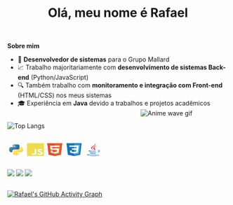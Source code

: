 <h1 align="center">Olá, meu nome é Rafael</h1>

<br />

<strong>Sobre mim</strong>
- 💼 **Desenvolvedor de sistemas** para o Grupo Mallard
- 📈 Trabalho majoritariamente com **desenvolvimento de sistemas Back-end** (Python/JavaScript)
- 🔍 Também trabalho com **monitoramento e integração com Front-end** (HTML/CSS) nos meus sistemas
- 🎓 Experiência em **Java** devido a trabalhos e projetos acadêmicos
            <img align="right" alt="Anime wave gif" src="https://i.giphy.com/media/v1.Y2lkPTc5MGI3NjExYXQ4MGNja2c0c3UxcGV2NDBjeTIyeGdsdXo1OTg4cjQ4YTUxanN2ZCZlcD12MV9pbnRlcm5hbF9naWZfYnlfaWQmY3Q9Zw/5lAtcHWPAYFdS/giphy.gif" width="200"/>
            
##

![Top Langs](https://github-readme-stats-git-master-rafaeljlimas-projects.vercel.app/api/top-langs/?username=rafaeljlima&layout=compact&theme=radical)

<div style="display: inline_block"><br>
  <img align="center" alt="Rafael-Python" height="30" width="40" src="https://raw.githubusercontent.com/devicons/devicon/master/icons/python/python-original.svg">
  <img align="center" alt="Rafael-Js" height="30" width="40" src="https://raw.githubusercontent.com/devicons/devicon/master/icons/javascript/javascript-plain.svg">
  <img align="center" alt="Rafael-HTML" height="30" width="40" src="https://raw.githubusercontent.com/devicons/devicon/master/icons/html5/html5-original.svg">
  <img align="center" alt="Rafael-CSS" height="30" width="40" src="https://raw.githubusercontent.com/devicons/devicon/master/icons/css3/css3-original.svg">
  <img align="center" alt="Rafael-Java" height="30" width="40" src="https://raw.githubusercontent.com/devicons/devicon/master/icons/java/java-original.svg">
</div>

##

<div> 
  <a href="https://www.instagram.com/rafae.luci/" target="_blank"><img src="https://img.shields.io/badge/-Instagram-%23E4405F?style=for-the-badge&logo=instagram&logoColor=white" target="_blank"></a>
  <a href = "mailto:rafaelj13.lima@gmail.com"><img src="https://img.shields.io/badge/-Gmail-%23333?style=for-the-badge&logo=gmail&logoColor=white" target="_blank"></a>
  <a href="https://www.linkedin.com/in/rafaeljdlima/" target="_blank"><img src="https://img.shields.io/badge/-LinkedIn-%230077B5?style=for-the-badge&logo=linkedin&logoColor=white" target="_blank"></a> 
</div>

##

[![Rafael's GitHub Activity Graph](https://github-readme-activity-graph.vercel.app/graph?username=rafaeljlima&theme=rogue)](https://github.com/ashutosh00710/github-readme-activity-graph)
